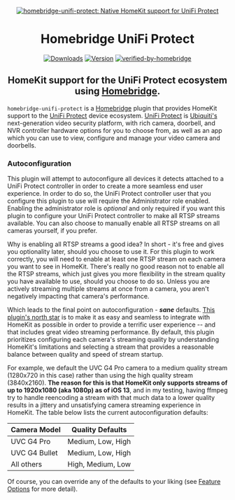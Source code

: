 <SPAN ALIGN="CENTER" STYLE="text-align:center">
<DIV ALIGN="CENTER" STYLE="text-align:center">

[![homebridge-unifi-protect: Native HomeKit support for UniFi Protect](https://raw.githubusercontent.com/hjdhjd/homebridge-unifi-protect/master/homebridge-protect.svg)](https://github.com/hjdhjd/homebridge-unifi-protect)

# Homebridge UniFi Protect

[![Downloads](https://img.shields.io/npm/dt/homebridge-unifi-protect2?color=%230559C9&logo=icloud&logoColor=%23FFFFFF&style=for-the-badge)](https://www.npmjs.com/package/homebridge-unifi-protect)
[![Version](https://img.shields.io/npm/v/homebridge-unifi-protect?color=%230559C9&label=UniFi%20Protect&logo=ubiquiti&logoColor=%23FFFFFF&style=for-the-badge)](https://www.npmjs.com/package/homebridge-unifi-protect)
[![verified-by-homebridge](https://img.shields.io/badge/homebridge-verified-blueviolet?color=%2357277C&style=for-the-badge)](https://github.com/homebridge/homebridge/wiki/Verified-Plugins)

## HomeKit support for the UniFi Protect ecosystem using [Homebridge](https://homebridge.io).
</DIV>
</SPAN>

`homebridge-unifi-protect` is a [Homebridge](https://homebridge.io) plugin that provides HomeKit support to the [UniFi Protect](https://unifi-network.ui.com/video-security) device ecosystem. [UniFi Protect](https://unifi-network.ui.com/video-security) is [Ubiquiti's](https://www.ui.com) next-generation video security platform, with rich camera, doorbell, and NVR controller hardware options for you to choose from, as well as an app which you can use to view, configure and manage your video camera and doorbells.

### Autoconfiguration

This plugin will attempt to autoconfigure all devices it detects attached to a UniFi Protect controller in order to create a more seamless end user experience. In order to do so, the UniFi Protect controller user that you configure this plugin to use will require the Administrator role enabled. Enabling the administrator role is *optional* and only required if you want this plugin to configure your UniFi Protect controller to make all RTSP streams available. You can also choose to manually enable all RTSP streams on all cameras yourself, if you prefer.

Why is enabling all RTSP streams a good idea? In short - it's free and gives you optionality later, should you choose to use it. For this plugin to work correctly, you will need to enable at least one RTSP stream on each camera you want to see in HomeKit. There's really no good reason not to enable all the RTSP streams, which just gives you more flexibility in the stream quality you have available to use, should you choose to do so. Unless you are actively streaming multiple streams at once from a camera, you aren't negatively impacting that camera's performance.

Which leads to the final point on autoconfiguration - ***sane*** defaults. [This plugin's north star](https://github.com/hjdhjd/homebridge-unifi-protect#readme) is to make it as easy and seamless to integrate with HomeKit as possible in order to provide a terrific user experience -- and that includes great video streaming performance. By default, this plugin prioritizes configuring each camera's streaming quality by understanding HomeKit's limitations and selecting a stream that provides a reasonable balance between quality and speed of stream startup.

For example, we default the UVC G4 Pro camera to a medium quality stream (1280x720 in this case) rather than using the high quality stream (3840x2160). **The reason for this is that HomeKit only supports streams of up to 1920x1080 (aka 1080p) as of iOS 13**, and in my testing, having ffmpeg try to handle reencoding a stream with that much data to a lower quality results in a jittery and unsatisfying camera streaming experience in HomeKit. The table below lists the current autoconfiguration defaults:

| Camera Model           | Quality Defaults
|------------------------|------------------
| UVC G4 Pro             | Medium, Low, High
| UVC G4 Bullet          | Medium, Low, High
| All others             | High, Medium, Low

Of course, you can override any of the defaults to your liking (see [Feature Options](https://github.com/hjdhjd/homebridge-unifi-protect/blob/master/docs/FeatureOptions.md) for more detail).

